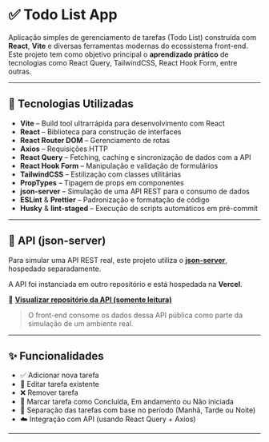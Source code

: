 # ✅ Todo List App

Aplicação simples de gerenciamento de tarefas (Todo List) construída com **React**, **Vite** e diversas ferramentas modernas do ecossistema front-end. Este projeto tem como objetivo principal o **aprendizado prático** de tecnologias como React Query, TailwindCSS, React Hook Form, entre outras.

---

## 🚀 Tecnologias Utilizadas

- **Vite** – Build tool ultrarrápida para desenvolvimento com React
- **React** – Biblioteca para construção de interfaces
- **React Router DOM** – Gerenciamento de rotas
- **Axios** – Requisições HTTP
- **React Query** – Fetching, caching e sincronização de dados com a API
- **React Hook Form** – Manipulação e validação de formulários
- **TailwindCSS** – Estilização com classes utilitárias
- **PropTypes** – Tipagem de props em componentes
- **json-server** – Simulação de uma API REST para o consumo de dados
- **ESLint** & **Prettier** – Padronização e formatação de código
- **Husky** & **lint-staged** – Execução de scripts automáticos em pré-commit

---

## 🔌 API (json-server)

Para simular uma API REST real, este projeto utiliza o **[json-server](https://github.com/typicode/json-server)**, hospedado separadamente.

A API foi instanciada em outro repositório e está hospedada na **Vercel**.

🔗 **[Visualizar repositório da API (somente leitura)]([https://github.com/seu-usuario/seu-repositorio-json-server](https://github.com/devpedro-dias/todo-app-api))**  

> O front-end consome os dados dessa API pública como parte da simulação de um ambiente real.

---

## ✨ Funcionalidades

- ✅ Adicionar nova tarefa
- 📝 Editar tarefa existente
- ❌ Remover tarefa
- 📌 Marcar tarefa como Concluída, Em andamento ou Não iniciada
- 📂 Separação das tarefas com base no período (Manhã, Tarde ou Noite)
- ☁️ Integração com API (usando React Query + Axios)

---
